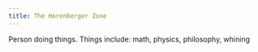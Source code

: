 ```yaml
---
title: The Horenberger Zone
---
```


Person doing things. Things include: math, physics, philosophy, whining
